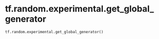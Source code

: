 <div itemscope itemtype="http://developers.google.com/ReferenceObject">
<meta itemprop="name" content="tf.random.experimental.get_global_generator" />
<meta itemprop="path" content="Stable" />
</div>

# tf.random.experimental.get_global_generator

``` python
tf.random.experimental.get_global_generator()
```

